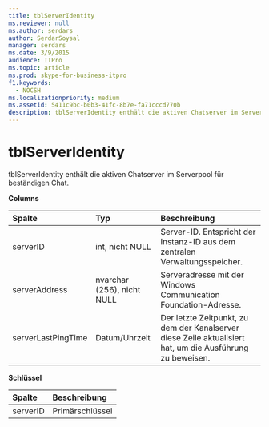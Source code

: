 ```yaml
---
title: tblServerIdentity
ms.reviewer: null
ms.author: serdars
author: SerdarSoysal
manager: serdars
ms.date: 3/9/2015
audience: ITPro
ms.topic: article
ms.prod: skype-for-business-itpro
f1.keywords:
  - NOCSH
ms.localizationpriority: medium
ms.assetid: 5411c9bc-b0b3-41fc-8b7e-fa71cccd770b
description: tblServerIdentity enthält die aktiven Chatserver im Serverpool für beständigen Chat.
---
```


# <a name="tblserveridentity"></a>tblServerIdentity
 
tblServerIdentity enthält die aktiven Chatserver im Serverpool für beständigen Chat.
  
**Columns**

|**Spalte**|**Typ**|**Beschreibung**|
|:-----|:-----|:-----|
|serverID  <br/> |int, nicht NULL  <br/> |Server-ID. Entspricht der Instanz-ID aus dem zentralen Verwaltungsspeicher.  <br/> |
|serverAddress  <br/> |nvarchar (256), nicht NULL  <br/> |Serveradresse mit der Windows Communication Foundation-Adresse.  <br/> |
|serverLastPingTime  <br/> |Datum/Uhrzeit  <br/> |Der letzte Zeitpunkt, zu dem der Kanalserver diese Zeile aktualisiert hat, um die Ausführung zu beweisen.  <br/> |
   
**Schlüssel**

|**Spalte**|**Beschreibung**|
|:-----|:-----|
|serverID  <br/> |Primärschlüssel  <br/> |
   

